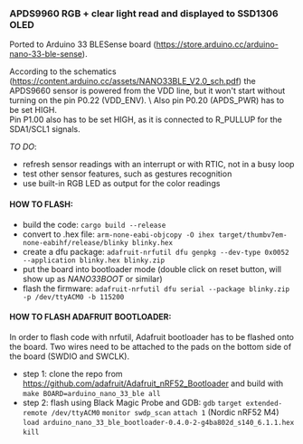 ### APDS9960 RGB + clear light read and displayed to SSD1306 OLED

Ported to Arduino 33 BLESense board (https://store.arduino.cc/arduino-nano-33-ble-sense). 

According to the schematics (https://content.arduino.cc/assets/NANO33BLE_V2.0_sch.pdf) the APDS9660 sensor is powered from the VDD line, but it won't start without turning on the pin P0.22 (VDD_ENV). \ 
Also pin P0.20 (APDS_PWR) has to be set HIGH. \
Pin P1.00 also has to be set HIGH, as it is connected to R_PULLUP for the SDA1/SCL1 signals. 

_TO DO_:
* refresh sensor readings with an interrupt or with RTIC, not in a busy loop
* test other sensor features, such as gestures recognition
* use built-in RGB LED as output for the color readings

#### HOW TO FLASH:

* build the code: ```cargo build --release```
* convert to .hex file: ```arm-none-eabi-objcopy -O ihex target/thumbv7em-none-eabihf/release/blinky blinky.hex```
* create a dfu package: ```adafruit-nrfutil dfu genpkg --dev-type 0x0052 --application blinky.hex blinky.zip```
* put the board into bootloader mode (double click on reset button, will show up as _NANO33BOOT_ or similar)
* flash the firmware: ```adafruit-nrfutil dfu serial --package blinky.zip -p /dev/ttyACM0 -b 115200```


#### HOW TO FLASH ADAFRUIT BOOTLOADER:

In order to flash code with nrfutil, Adafruit bootloader has to be flashed onto the board. Two wires need to be attached to the pads on the bottom side of the board (SWDIO and SWCLK).

* step 1: clone the repo from https://github.com/adafruit/Adafruit_nRF52_Bootloader
and build with `make BOARD=arduino_nano_33_ble all`
* step 2: flash using Black Magic Probe and GDB:
`gdb`
`target extended-remote /dev/ttyACM0`
`monitor swdp_scan`
`attach 1` (Nordic nRF52 M4)
`load arduino_nano_33_ble_bootloader-0.4.0-2-g4ba802d_s140_6.1.1.hex`
`kill`
